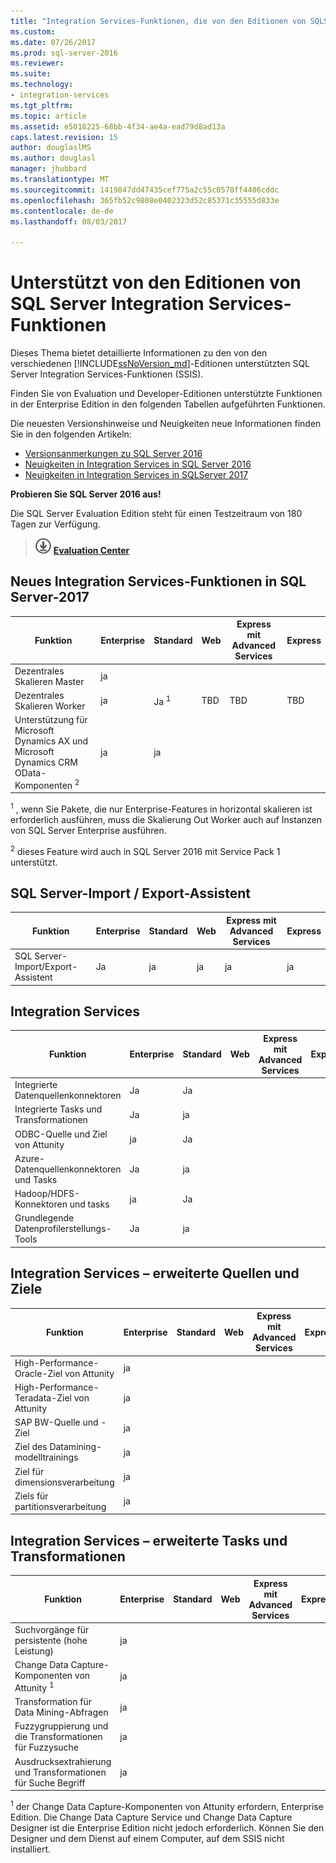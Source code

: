 ```yaml
---
title: "Integration Services-Funktionen, die von den Editionen von SQLServer unterstützte | Microsoft Docs"
ms.custom: 
ms.date: 07/26/2017
ms.prod: sql-server-2016
ms.reviewer: 
ms.suite: 
ms.technology:
- integration-services
ms.tgt_pltfrm: 
ms.topic: article
ms.assetid: e5018225-68bb-4f34-ae4a-ead79d8ad13a
caps.latest.revision: 15
author: douglaslMS
ms.author: douglasl
manager: jhubbard
ms.translationtype: MT
ms.sourcegitcommit: 1419847dd47435cef775a2c55c0578ff4406cddc
ms.openlocfilehash: 365fb52c9808e0402323d52c85371c35555d833e
ms.contentlocale: de-de
ms.lasthandoff: 08/03/2017

---
```

# <a name="integration-services-features-supported-by-the-editions-of-sql-server"></a>Unterstützt von den Editionen von SQL Server Integration Services-Funktionen
 Dieses Thema bietet detaillierte Informationen zu den von den verschiedenen [!INCLUDE[ssNoVersion_md](../includes/ssnoversion-md.md)]-Editionen unterstützten SQL Server Integration Services-Funktionen (SSIS).  

Finden Sie von Evaluation und Developer-Editionen unterstützte Funktionen in der Enterprise Edition in den folgenden Tabellen aufgeführten Funktionen.
  
Die neuesten Versionshinweise und Neuigkeiten neue Informationen finden Sie in den folgenden Artikeln:
-   [Versionsanmerkungen zu SQL Server 2016](../sql-server/sql-server-2016-release-notes.md)
-   [Neuigkeiten in Integration Services in SQL Server 2016](../integration-services/what-s-new-in-integration-services-in-sql-server-2016.md)
-   [Neuigkeiten in Integration Services in SQLServer 2017](../integration-services/what-s-new-in-integration-services-in-sql-server-2017.md)
    
**Probieren Sie SQL Server 2016 aus!**    

Die SQL Server Evaluation Edition steht für einen Testzeitraum von 180 Tagen zur Verfügung.  
    
> [![Download aus dem Evaluation Center](../analysis-services/media/download.png)](https://www.microsoft.com/en-us/evalcenter/evaluate-sql-server-2016) **[Evaluation Center](https://www.microsoft.com/en-us/evalcenter/evaluate-sql-server-2016)**    
    
## <a name="ISNew"></a>Neues Integration Services-Funktionen in SQL Server-2017
  
|Funktion|Enterprise|Standard|Web|Express mit Advanced Services|Express|  
|-------------|----------------|--------------|---------|------------------------------------|------------------------|  
|Dezentrales Skalieren Master|ja|||||
|Dezentrales Skalieren Worker|ja|Ja <sup>1</sup>|TBD|TBD|TBD|
|Unterstützung für Microsoft Dynamics AX und Microsoft Dynamics CRM OData-Komponenten <sup>2</sup>|ja|ja||||

<sup>1</sup> , wenn Sie Pakete, die nur Enterprise-Features in horizontal skalieren ist erforderlich ausführen, muss die Skalierung Out Worker auch auf Instanzen von SQL Server Enterprise ausführen.

<sup>2</sup> dieses Feature wird auch in SQL Server 2016 mit Service Pack 1 unterstützt.

## <a name="IEWiz"></a>SQL Server-Import / Export-Assistent

|Funktion|Enterprise|Standard|Web|Express mit Advanced Services|Express|  
|-------------|----------------|--------------|---------|------------------------------------|------------------------|  
|SQL Server-Import/Export-Assistent|Ja|ja|ja|ja|ja|  

## <a name="IS"></a> Integration Services  
  
|Funktion|Enterprise|Standard|Web|Express mit Advanced Services|Express|  
|-------------|----------------|--------------|---------|------------------------------------|------------------------|  
|Integrierte Datenquellenkonnektoren|Ja|Ja|||| 
|Integrierte Tasks und Transformationen|Ja|ja||||  
|ODBC-Quelle und Ziel von Attunity|ja|Ja|||| 
|Azure-Datenquellenkonnektoren und Tasks|Ja|ja||||  
|Hadoop/HDFS-Konnektoren und tasks|ja|Ja||||  
|Grundlegende Datenprofilerstellungs-Tools|Ja|ja|||| 

## <a name="ISAA"></a>Integration Services – erweiterte Quellen und Ziele  
  
|Funktion|Enterprise|Standard|Web|Express mit Advanced Services|Express|  
|-------------|----------------|--------------|---------|------------------------------------|------------------------|  
|High-Performance-Oracle-Ziel von Attunity|ja|||||  
|High-Performance-Teradata-Ziel von Attunity|ja|||||  
|SAP BW-Quelle und -Ziel|ja|||||  
|Ziel des Datamining-modelltrainings|ja|||||  
|Ziel für dimensionsverarbeitung|ja|||||  
|Ziels für partitionsverarbeitung|ja|||||  
  
## <a name="ISAT"></a>Integration Services – erweiterte Tasks und Transformationen  
  
|Funktion|Enterprise|Standard|Web|Express mit Advanced Services|Express|  
|-------------|----------------|--------------|---------|------------------------------------|------------------------|  
|Suchvorgänge für persistente (hohe Leistung)|ja|||||  
|Change Data Capture-Komponenten von Attunity <sup>1</sup>|ja|||||  
|Transformation für Data Mining-Abfragen|ja|||||  
|Fuzzygruppierung und die Transformationen für Fuzzysuche|ja|||||  
|Ausdrucksextrahierung und Transformationen für Suche Begriff|ja|||||  

<sup>1</sup> der Change Data Capture-Komponenten von Attunity erfordern, Enterprise Edition. Die Change Data Capture Service und Change Data Capture Designer ist die Enterprise Edition nicht jedoch erforderlich. Können Sie den Designer und dem Dienst auf einem Computer, auf dem SSIS nicht installiert.
